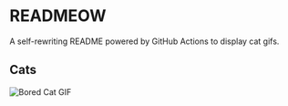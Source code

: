 # READMEOW

A self-rewriting README powered by GitHub Actions to display cat gifs.

## Cats

![Bored Cat GIF](https://media1.giphy.com/media/v1.Y2lkPTlhY2QwMmRhM2hyMTU1d2xydTlmM205enZ3OXJkMWtwbWI0ZHU2cXZyd3B6MDNvNCZlcD12MV9naWZzX3NlYXJjaCZjdD1n/mlvseq9yvZhba/200.gif)
